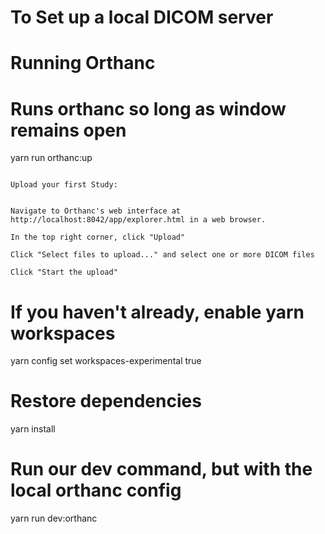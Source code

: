 # To Set up a local DICOM server

# Running Orthanc

# Runs orthanc so long as window remains open
yarn run orthanc:up

                                                                                                              Upload your first Study:

                                                                                                              Navigate to Orthanc's web interface at http://localhost:8042/app/explorer.html in a web browser.
                                                                                                              In the top right corner, click "Upload"
                                                                                                              Click "Select files to upload..." and select one or more DICOM files
                                                                                                              Click "Start the upload"


# If you haven't already, enable yarn workspaces
yarn config set workspaces-experimental true

# Restore dependencies
yarn install

# Run our dev command, but with the local orthanc config
yarn run dev:orthanc
